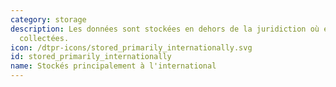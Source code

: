 ```yaml
---
category: storage
description: Les données sont stockées en dehors de la juridiction où elles ont été
  collectées.
icon: /dtpr-icons/stored_primarily_internationally.svg
id: stored_primarily_internationally
name: Stockés principalement à l'international
---
```

